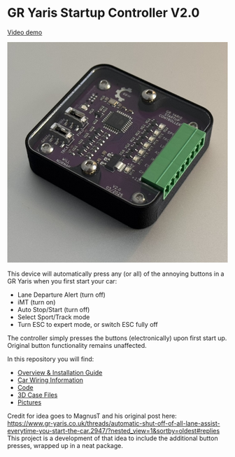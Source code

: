 # GR Yaris Startup Controller V2.0

[Video demo](https://youtu.be/CKgJuQoar5g)

![alt text](https://github.com/WillN5/GR-Yaris-Startup-Controller-V2/blob/main/Pics/Controller-pic-1.jpeg)

This device will automatically press any (or all) of the annoying buttons in a GR Yaris when you first start your car:
* Lane Departure Alert (turn off)
* iMT (turn on)
* Auto Stop/Start (turn off)
* Select Sport/Track mode
* Turn ESC to expert mode, or switch ESC fully off

The controller simply presses the buttons (electronically) upon first start up. Original button functionality remains unaffected.

In this repository you will find:
* [Overview & Installation Guide](https://github.com/WillN5/GR-Yaris-Startup-Controller-V2/blob/main/Docs/Overview%20%26%20Install%20Guide.pdf)
* [Car Wiring Information](https://github.com/WillN5/GR-Yaris-Startup-Controller-V2/blob/main/Docs/Car%20Wiring%20Info.pdf)
* [Code](https://github.com/WillN5/GR-Yaris-Startup-Controller-V2/blob/main/Code/Code_Startup_Controller_v2/Code_Startup_Controller_v2.ino)
* [3D Case Files](https://github.com/WillN5/GR-Yaris-Startup-Controller-v2/tree/main/3D%20Files)
* [Pictures](https://github.com/WillN5/GR-Yaris-Startup-Controller-v2/tree/main/Pics)

Credit for idea goes to MagnusT and his original post here:<br/>
https://www.gr-yaris.co.uk/threads/automatic-shut-off-of-all-lane-assist-everytime-you-start-the-car.2947/?nested_view=1&sortby=oldest#replies<br/>
This project is a development of that idea to include the additional button presses, wrapped up in a neat package.

